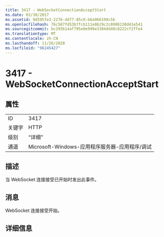 ```yaml
---
title: 3417 - WebSocketConnectionAcceptStart
ms.date: 03/30/2017
ms.assetid: 9d595fe3-2276-4d77-85c8-b6a966199c5b
ms.openlocfilehash: 76c587fd53b7fcb111e8629c2c0908130d41e541
ms.sourcegitcommit: bc293b14af795e0e999e3304dd40c0222cf2ffe4
ms.translationtype: MT
ms.contentlocale: zh-CN
ms.lasthandoff: 11/26/2020
ms.locfileid: "96245427"
---
```

# <a name="3417---websocketconnectionacceptstart"></a>3417 - WebSocketConnectionAcceptStart

## <a name="properties"></a>属性  
  
|||  
|-|-|  
|ID|3417|  
|关键字|HTTP|  
|级别|“详细”|  
|通道|Microsoft-Windows-应用程序服务器-应用程序/调试|  
  
## <a name="description"></a>描述  

 当 WebSocket 连接接受已开始时发出此事件。  
  
## <a name="message"></a>消息  

 WebSocket 连接接受开始。  
  
## <a name="details"></a>详细信息
